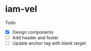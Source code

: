 # iam-vel
Todo
- [x] Design components
- [ ] Add header and footer
- [ ] Update anchor tag with blank target
